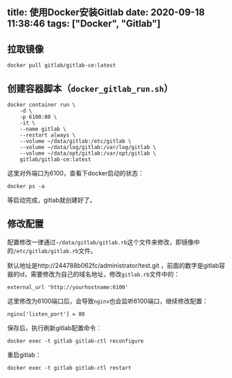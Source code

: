 title: 使用Docker安装Gitlab
date: 2020-09-18 11:38:46
tags: ["Docker", "Gitlab"]
---
## 拉取镜像
```
docker pull gitlab/gitlab-ce:latest
```

## 创建容器脚本（`docker_gitlab_run.sh`）
```
docker container run \
    -d \
    -p 6100:80 \
    -it \
    --name gitlab \
    --restart always \
    --volume ~/data/gitlab:/etc/gitlab \
    --volume ~/data/log/gitlab:/var/log/gitlab \
    --volume ~/data/opt/gitlab:/var/opt/gitlab \
    gitlab/gitlab-ce:latest
```
这里对外端口为6100，查看下docker启动的状态：
```
docker ps -a
```
等启动完成，gitlab就创建好了。
<!-- more -->
## 修改配置
配置修改一律通过`~/data/gitlab/gitlab.rb`这个文件来修改，即镜像中的`/etc/gitlab/gitlab.rb`文件。

默认地址是http://244788b062fc/administrator/test.git ，前面的数字是gitlab容器的id，需要修改为自己的域名地址，修改`gitlab.rb`文件中的：
```
external_url 'http://yourhostname:6100'
```
这里修改为6100端口后，会导致`nginx`也会监听6100端口，继续修改配置：
```
nginx['listen_port'] = 80
```
保存后，执行刷新gitlab配置命令：
```
docker exec -t gitlab gitlab-ctl reconfigure
```
重启gitlab：
```
docker exec -t gitlab gitlab-ctl restart
```